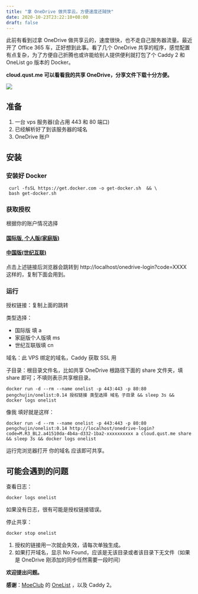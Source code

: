 ```yaml
---
title: "拿 OneDrive 做共享云，方便速度还贼快"
date: 2020-10-23T23:22:10+08:00
draft: false
---
```


此前有看到过拿 OneDrive 做共享云的，速度很快，也不走自己服务器流量。最近开了 Office 365 车，正好想到此事。看了几个 OneDrive 共享的程序，感觉配置有点复杂，为了方便自己折腾也或许能给别人提供便利就打包了个 Caddy 2 和 OneList go 版本的 Docker。

**cloud.qust.me 可以看看我的共享 OneDrive，分享文件下载十分方便。** <!--more-->

![](https://oss.qust.me/img/%E5%B1%8F%E5%B9%95%E6%88%AA%E5%9B%BE%202020-10-23%20231252.png)

## 准备

1. 一台 vps 服务器(会占用 443 和 80 端口)
2. 已经解析好了到该服务器的域名
3. OneDrive 账户

## 安装

### 安装好 Docker 

```
 curl -fsSL https://get.docker.com -o get-docker.sh  && \
 bash get-docker.sh
```

### 获取授权

根据你的账户情况选择

#### [国际版, 个人版(家庭版)](https://login.microsoftonline.com/common/oauth2/v2.0/authorize?client_id=78d4dc35-7e46-42c6-9023-2d39314433a5&response_type=code&redirect_uri=http://localhost/onedrive-login&response_mode=query&scope=offline_access%20User.Read%20Files.ReadWrite.All)

#### [中国版(世纪互联)](https://login.chinacloudapi.cn/common/oauth2/v2.0/authorize?client_id=dfe36e60-6133-48cf-869f-4d15b8354769&response_type=code&redirect_uri=http://localhost/onedrive-login&response_mode=query&scope=offline_access%20User.Read%20Files.ReadWrite.All)

点击上述链接后浏览器会跳转到 http://localhost/onedrive-login?code=XXXX 这样的，复制下面会用到。

### 运行

授权链接：复制上面的跳转

类型选择：

* 国际版 填 a
* 家庭版个人版填 ms
* 世纪互联版填  cn

域名：此 VPS 绑定的域名，Caddy 获取 SSL 用

子目录：根目录文件名，比如共享 OneDrive 根路径下面的 share 文件夹，填 share 即可；不填则表示共享根目录。

```
docker run -d --rm --name onelist -p 443:443 -p 80:80 pengchujin/onelist:0.14 授权链接 类型选择 域名 子目录 && sleep 3s && docker logs onelist
```

像我 填好就是这样：

```
docker run -d --rm --name onelist -p 443:443 -p 80:80 pengchujin/onelist:0.14 http://localhost/onedrive-login?code=M.R3_BL2.a41510da-4b4a-d332-1ba2-xxxxxxxxxx a cloud.qust.me share && sleep 3s && docker logs onelist
```

运行完浏览器打开 你的域名 应该即可共享。

## 可能会遇到的问题

查看日志：

```
docker logs onelist 
```

如果没有日志，很有可能是授权链接错误。

停止共享：

```
docker stop onelist
```

1. 授权的链接用一次就会失效，请每次单独生成。
2. 如果打开域名，显示 No Found，应该是无该目录或者该目录下无文件（如果是 OneDrive 刚添加的同步任然需要一段时间）

**欢迎提出问题。**

**感谢**：[MoeClub](https://github.com/MoeClub) 的 [OneList](https://github.com/MoeClub/OneList/tree/master/Rewrite) ，以及 Caddy 2。